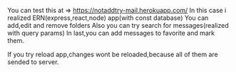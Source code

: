 You can test this at  => https://notaddtry-mail.herokuapp.com/
In this case i realized ERN(express,react,node) app(with const database)
You can add,edit and remove folders
Also you can try search for messages(realized with query params)
In last,you can add messages to favorite and mark them.

If you try reload app,changes wont be reloaded,because all of them are sended to server.
